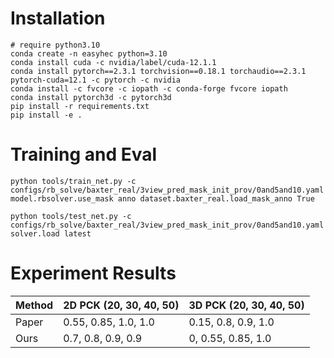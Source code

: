 # Installation
```
# require python3.10
conda create -n easyhec python=3.10
conda install cuda -c nvidia/label/cuda-12.1.1
conda install pytorch==2.3.1 torchvision==0.18.1 torchaudio==2.3.1 pytorch-cuda=12.1 -c pytorch -c nvidia
conda install -c fvcore -c iopath -c conda-forge fvcore iopath
conda install pytorch3d -c pytorch3d
pip install -r requirements.txt
pip install -e .
```
# Training and Eval
```
python tools/train_net.py -c configs/rb_solve/baxter_real/3view_pred_mask_init_prov/0and5and10.yaml model.rbsolver.use_mask anno dataset.baxter_real.load_mask_anno True
```
```
python tools/test_net.py -c configs/rb_solve/baxter_real/3view_pred_mask_init_prov/0and5and10.yaml solver.load latest
```

# Experiment Results
| Method | 2D PCK (20, 30, 40, 50) | 3D PCK (20, 30, 40, 50) |
| --- | --- | --- |
| Paper | 0.55, 0.85, 1.0, 1.0 | 0.15, 0.8, 0.9, 1.0 |
| Ours | 0.7, 0.8, 0.9, 0.9 | 0, 0.55, 0.85, 1.0 |
